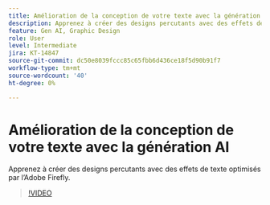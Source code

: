```yaml
---
title: Amélioration de la conception de votre texte avec la génération AI
description: Apprenez à créer des designs percutants avec des effets de texte optimisés par l’Adobe Firefly
feature: Gen AI, Graphic Design
role: User
level: Intermediate
jira: KT-14847
source-git-commit: dc50e8039fccc85c65fbb6d436ce18f5d90b91f7
workflow-type: tm+mt
source-wordcount: '40'
ht-degree: 0%

---
```


# Amélioration de la conception de votre texte avec la génération AI

Apprenez à créer des designs percutants avec des effets de texte optimisés par l’Adobe Firefly.

>[!VIDEO](https://video.tv.adobe.com/v/3427021?quality=12&learn=on&hidetitle=true)
